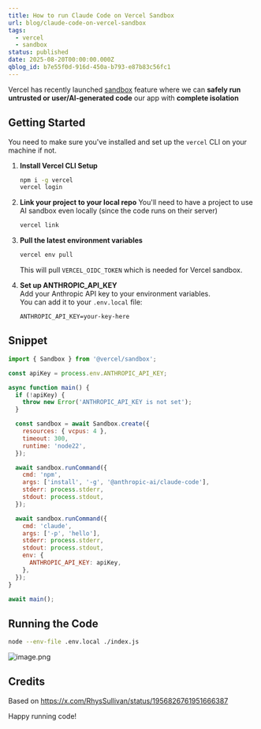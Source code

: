 ```yaml
---
title: How to run Claude Code on Vercel Sandbox
url: blog/claude-code-on-vercel-sandbox
tags:
  - vercel
  - sandbox
status: published
date: 2025-08-20T00:00:00.000Z
qblog_id: b7e55f0d-916d-450a-b793-e87b83c56fc1
---
```


Vercel has recently launched [sandbox](https://vercel.com/docs/vercel-sandbox) feature where we can **safely run untrusted or user/AI-generated code** our app with **complete isolation**

## Getting Started
You need to make sure you've installed and set up the `vercel` CLI on your machine if not.

1. **Install Vercel CLI Setup**  
   ```bash
   npm i -g vercel
   vercel login
   ```
2. **Link your project to your local repo**
You'll need to have a project to use AI sandbox even locally (since the code runs on their server)
   ```bash
   vercel link
   ```

3. **Pull the latest environment variables**  
   ```bash
   vercel env pull
   ```
   This will pull `VERCEL_OIDC_TOKEN` which is needed for Vercel sandbox.

4. **Set up ANTHROPIC_API_KEY**  
   Add your Anthropic API key to your environment variables.  
   You can add it to your `.env.local` file:
   ```
   ANTHROPIC_API_KEY=your-key-here
   ```
## Snippet

```js
import { Sandbox } from '@vercel/sandbox';

const apiKey = process.env.ANTHROPIC_API_KEY;

async function main() {
  if (!apiKey) {
    throw new Error('ANTHROPIC_API_KEY is not set');
  }

  const sandbox = await Sandbox.create({
    resources: { vcpus: 4 },
    timeout: 300,
    runtime: 'node22',
  });

  await sandbox.runCommand({
    cmd: 'npm',
    args: ['install', '-g', '@anthropic-ai/claude-code'],
    stderr: process.stderr,
    stdout: process.stdout,
  });

  await sandbox.runCommand({
    cmd: 'claude',
    args: ['-p', 'hello'],
    stderr: process.stderr,
    stdout: process.stdout,
    env: {
      ANTHROPIC_API_KEY: apiKey,
    },
  });
}

await main();
```

## Running the Code
```bash
node --env-file .env.local ./index.js
```
![image.png](https://images.nesin.io/f_auto,q_auto/qblog/AIEngineerGuide/2025-08/aoyh71jj4vwyhlcmb2j5)

## Credits
Based on https://x.com/RhysSullivan/status/1956826761951666387

Happy running code!